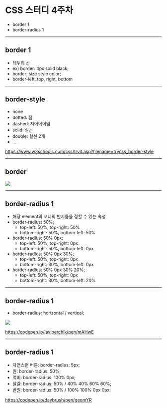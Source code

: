# CSS 스터디 4주차

* border 1
* border-radius 1
---
## border 1
* 테두리 선
* ex) border: 4px solid black;
* border: size style color;
* border-left, top, right, bottom


---
## border-style
* none
* dotted: 점
* dashed: 저어어어엄
* solid: 실선
* double: 실선 2개
* ...

https://www.w3schools.com/css/tryit.asp?filename=trycss_border-style

---

## border

<img src="http://html-tuts.com/wp-content/uploads/css-arrows-from-borders-explained.png"/>

---
## border-radius 1
* 해당 element의 코너의 반지름을 정할 수 있는 속성
* border-radius: 50%;
	* top-left: 50%, top-right: 50%
	* bottom-right: 50%, bottom-left: 50%
* border-radius: 50% 0px;
	* top-left: 50%, top-right: 0px
	* bottom-right: 50%, bottom-left: 0px
* border-radius: 50% 0px 30%;
	* top-left: 50%, top-right: 0px
	* bottom-right: 30%, bottom-left: 0px
* border-radius: 50% 0px 30% 20%;
	* top-left: 50%, top-right: 0px
	* bottom-right: 30%, bottom-left: 20%


---
## border-radius 1
* border-radius: horizontal / vertical;
<img src="https://user-images.githubusercontent.com/3433062/38003855-70254d1e-3274-11e8-8a68-b6b51d80e447.png">

https://codepen.io/laviperchik/pen/mAHwE

---
## border-radius 1
* 자연스런 버튼: border-radius: 5px;
* 원: border-radius: 50%;
* 럭비: border-radius: 100% 0px;
* 달걀: border-radius: 50% / 40% 40% 60% 60%;
* 반원: border-radius: 50% / 100% 100% 0px 0px;

https://codepen.io/daybrush/pen/geomYR